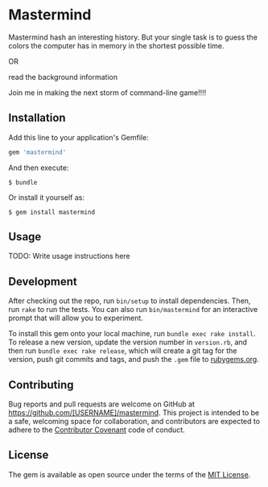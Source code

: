 # Mastermind

Mastermind hash an interesting history.
But your single task is to guess the colors the computer has in memory in the shortest possible time.

OR

read the background information

Join me in making the next storm of command-line game!!!!

## Installation

Add this line to your application's Gemfile:

```ruby
gem 'mastermind'
```

And then execute:

    $ bundle

Or install it yourself as:

    $ gem install mastermind

## Usage

TODO: Write usage instructions here

## Development

After checking out the repo, run `bin/setup` to install dependencies. Then, run `rake` to run the tests. You can also run `bin/mastermind` for an interactive prompt that will allow you to experiment.

To install this gem onto your local machine, run `bundle exec rake install`. To release a new version, update the version number in `version.rb`, and then run `bundle exec rake release`, which will create a git tag for the version, push git commits and tags, and push the `.gem` file to [rubygems.org](https://rubygems.org).

## Contributing

Bug reports and pull requests are welcome on GitHub at https://github.com/[USERNAME]/mastermind. This project is intended to be a safe, welcoming space for collaboration, and contributors are expected to adhere to the [Contributor Covenant](contributor-covenant.org) code of conduct.


## License

The gem is available as open source under the terms of the [MIT License](http://opensource.org/licenses/MIT).
